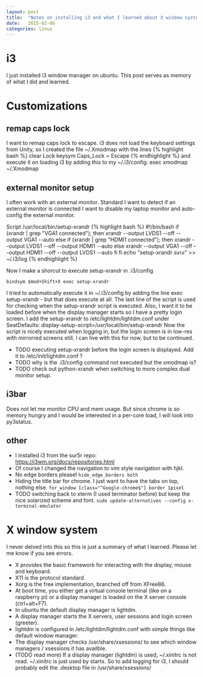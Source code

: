 ```yaml
---
layout: post
title:  "Notes on installing i3 and what I learned about X window system"
date:   2015-02-06
categories: linux
---
```


# i3

I just installed i3 window manager on ubuntu. This post serves as memory of what I did and learned.

# Customizations

## remap caps lock

I want to remap caps lock to escape.
i3 does not load the keyboard settings from Unity, so I created the file ~/.Xmodmap with the lines
{% highlight bash %}
clear Lock
keysym Caps_Lock = Escape
{% endhighlight %}
and execute it on loading i3 by adding this to my ~/.i3/config:
exec xmodmap ~/.Xmodmap

## external monitor setup

I often work with an external monitor.
Standard I want to detect if an external monitor is connected I want to disable my laptop monitor and auto-config the external monitor.

Script /usr/local/bin/setup-xrandr
{% highlight bash %}
#!/bin/bash
if (xrandr | grep "VGA1 connected"); then
    xrandr --output LVDS1 --off --output VGA1 --auto
else
    if (xrandr | grep "HDMI1 connected"); then
        xrandr --output LVDS1 --off --output HDMI1 --auto
    else
        xrandr --output VGA1 --off --output HDMI1 --off --output LVDS1 --auto
    fi
fi
echo "setup-xrandr `date`" >> ~/.i3/log
{% endhighlight %}

Now I make a shorcut to execute setup-xrandr in .i3/config

```
bindsym $mod+Shift+X exec setup-xrandr
```

I tried to automatically execute it in ~/.i3/config by adding the line exec setup-xrandr - but that does execute at all.
The last line of the script is used for checking when the setup-xrandr script is executed.
Also, I want it to be loaded before when the display manager starts so I have a pretty login screen.
I add the setup-xrandr to /etc/lightdm/lightdm.conf under SeatDefaults:
display-setup-script=/usr/local/bin/setup-xrandr
Now the script is nicely executed when logging in, but the login screen is in low-res with mirrorred screens still.
I can live with this for now, but to be continued.

+ TODO executing setup-xrandr before the login screen is displayed. Add it to /etc/init/lightdm.conf ?
+ TODO why is the .i3/config command not executed but the xmodmap is?
+ TODO check out python-xrandr when switching to more complex dual monitor setup.

## i3bar
Does not let me monitor CPU and mem usage.
But since chrome is so memory hungry and I would be interested in a per-core load, I will look into py3status.

## other

+ I installed i3 from the sur5r repo: https://i3wm.org/docs/repositories.html
+ Of course I changed the navigation to vim style navigation with hjkl.
+ No edge borders please! ```hide_edge_borders both```
+ Hiding the title bar for chrome. I just want to have the tabs on top, nothing else. ```for_window [class="^Google-chrome$"] border 1pixel```
+ TODO switching back to xterm (I used terminator before) but keep the nice solarized scheme and font. ```sudo update-alternatives --config x-terminal-emulator```

# X window system
I never delved into this so this is just a summary of what I learned. Please let me know if you see errors.

+ X provides the basic framework for interacting with the display, mouse and keyboard.
+ X11 is the protocol standard.
+ Xorg is the free implementation, branched off from XFree86.
+ At boot time, you either get a virtual console terminal (like on a raspberry pi) or a display manager is loaded on the X server console (ctrl+alt+F7).
+ In ubuntu the default display manager is lightdm.
+ A display manager starts the X servers, user sessions and login screen (greeter).
+ lightdm is configured in /etc/lightdm/lightdm.conf with simple things like default window manager.
+ The display manager checks /usr/share/xsessions/ to see which window managers / xsessions it has availble.
+ (TODO read more) If a display manager (lightdm) is used, ~/.xinitrc is not read. ~/.xinitrc is just used by startx. So to add logging for i3, I should probably edit the .desktop file in /usr/share/xsessions/
